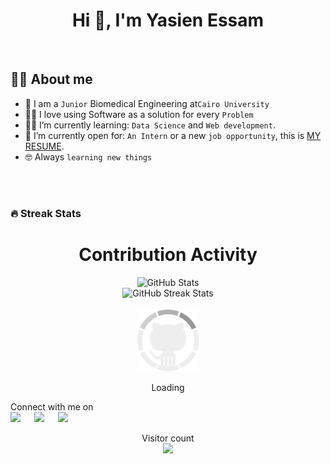 
<h1 align="center">Hi 👋, I'm Yasien Essam</h1>
     
<br>

## :sassy_man:  About me
- :school: I am a `Junior` Biomedical Engineering at`Cairo University`
- :technologist: I love using Software as a solution for every `Problem`
- :student: I’m currently learning: `Data Science` and `Web development`.
- :thinking: I’m currently open for: `An Intern` or a new `job opportunity`, this is [MY RESUME](https://drive.google.com/file/d/1cnGpCUUnzQ-S_Olhfuqbt95WPefDTdBK/view?usp=sharing).
- :nerd_face: Always `learning new things`

<br>

<br>

### 🔥 Streak Stats
 <div align=center>
        <h1>Contribution Activity</h1>
        <img src="https://github-readme-stats.vercel.app/api?username=yasien99&title_color=6FDA44&text_color=FFFFFF&show_icons=true&icon_color=6FDA44&include_all_commits=true&count_private=true&theme=dark" alt="GitHub Stats" height="200" />
        <br>
        <!--
        <img src="https://github-readme-stats.vercel.app/api/top-langs?username=ahmedfathydev&layout=compact&title_color=6FDA44&text_color=FFFFFF&theme=dark" alt="GitHub Most Used Languages" height="200" />
        <br>
        -->
        <img src="https://github-readme-streak-stats.herokuapp.com/?user=yasien99&theme=dark&date_format=j%20M%5B%20Y%5D&currStreakLabel=6FDA44&fire=6FDA44&ring=6FDA44" alt="GitHub Streak Stats" height="200" />
        <br>
        <br>
    </div>
    <div align=center>
        <img src="https://raw.githubusercontent.com/AhmedFathyDev/AhmedFathyDev/main/GitHub.gif" alt="GitHub Octocat Logo" height="100">
        <p>Loading</p>
    </div>
</div>

<p>Connect with me on
<br>	
<a target="_blank" href="https://www.linkedin.com/in/yasien-essam99/"><img src="https://img.shields.io/badge/-LinkedIn-0077B5?style=for-the-badge&logo=Linkedin&logoColor=white"></img></a>
&emsp;
<a target="_blank" href="mailto:yasien.essam99@gmail.com"
><img src="https://img.shields.io/badge/-Gmail-D14836?style=for-the-badge&logo=Gmail&logoColor=white"></img></a>
&emsp;
<a target="_blank" href="https://twitter.com/yasien_essam"><img src="https://img.shields.io/badge/-Twitter-1DA1F2?style=for-the-badge&logo=Twitter&logoColor=white"></img></a>
&emsp;


<br>
</p>

<p align="center"> 
  Visitor count<br>
  <img src="https://profile-counter.glitch.me/yasien99/count.svg" />
</p>
